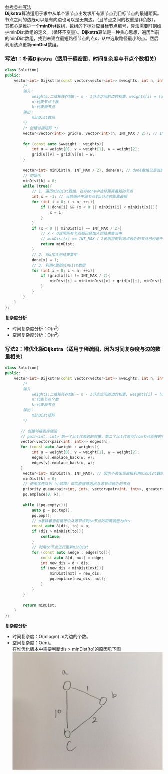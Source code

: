 [参考灵神写法](https://leetcode.cn/problems/network-delay-time/solutions/2668220/liang-chong-dijkstra-xie-fa-fu-ti-dan-py-ooe8/)  
**Dijkstra**算法适用于求中从单个源节点出发求所有源节点到目标节点的最短距离。节点之间的边既可以是有向边也可以是无向边。（且节点之间的权重是非负数）。  
其核心是维护一个**minDist**数组，数组的下标对应目标节点编号，算法需要时刻维护minDist数组的定义。（循环不变量）。**Dijkstra**算法是一种贪心思想，遍历当前的minDist数组，找到未建立最短路径节点的点s，从中选取路径最小的点。然后利用该点更新**minDist**数组。  
### 写法1：朴素Dijkstra（适用于稠密图，时间复杂度与节点个数相关）
```cpp
class Solution{
public:
    vector<int> Dijkstra(const vector<vector<int>> &weights, int n, int k){
        /*
        输入：
            weights:二维矩阵存放0 ~ n - 1节点之间的边的权重。weights[i] = (u, v, w)
            n:代表节点个数
            k:代表源节点
        输出：
            minDist数组
        */
        /* 创建邻接矩阵 */
        vector<vector<int>> grid(n, vector<int>(n, INT_MAX / 2)); // INT_MAX / 2是防止溢出

        for (const auto &wweight : weights){
            int u = weight[0], v = weight[1], w = weight[2];
            grid[u][v] = grid[v][u] = w;
        }

        vector<int> minDist(n, INT_MAX / 2), done(n); // done数组记录当前节点是否已经加入结果中
        // 初始化
        minDist[k] = 0;
        while (true){
            // 1. 遍历minDist数组，在非done中选择距离最短的节点
            int x = -1; // 当前循环中源节点到x节点的距离最短
            for (int i = 0; i < n; ++i){
                if (!done[i] && (x < 0 || minDist[i] < minDist[x])){
                    x = i;
                }
            }
            if (x < 0 || minDist[x] == INT_MAX / 2){
                // x < 0说明所有节点都已经加入到结果集当中
                // minDist[x] == INT_MAX / 2说明目前到源点最近的节点已经是不可达的了，可以直接结束循环。
                return minDist;
            }
            // 2. 将x加入到结果集中
            done[x] = 1;
            // 3. 利用x更新minDist数组
            for (int i = 0; i < n; ++i){
                if (grid[x][i] != INT_MAX / 2){
                    minDist[i] = min(minDist[x] + grid[x][i], minDist[i]);
                }
            }
        }
    }
};
```
**复杂度分析**
- 时间复杂度分析：O(n<sup>2</sup>)
- 空间复杂度分析：O(n<sup>2</sup>)
### 写法2：堆优化版Dijkstra（适用于稀疏图，因为时间复杂度与边的数量相关）
```cpp
class Solution{
public:
    vector<int> Dijkstra(const vector<vector<int>> &weights, int n, int k){
        /*
        输入
            weights:二维矩阵存放0 ~ n - 1节点之间的边的权重, weights[i] = (u, v, w);
            n:代表节点个数
            k:代表源节点
        输出：
            minDist矩阵
        */

       // 创建邻接表存储边
       // pair<int, int> 第一个int代表边的权重，第二个int代表与from节点连接的to节点
       vector<vector<pair<int, int>>> edges(n);
       for (const auto &weight : weights){
            int u = weight[0], v = weight[1], w = weight[2];
            edges[u].emplace_back(w, v);
            edges[v].emplace_back(u, w);
       }
        vector<int> minDist(n, INT_MAX); // 因为不会出现直接利用minDist数组中元素进行相加的情况所以可以直接初始化为INT_MAX
        minDist[k] = 0;
        // 使用优先队列（小顶堆）每次直接筛选出与源节点最近的节点
        priority_queue<pair<int, int>, vector<pair<int, int>>, greater<pair<int, int>>> pq;
        pq.emplace(0, k);

        while (!pq.empty()){
            auto p = pq.top();
            pq.pop();
            // p意味着当前循环中从源节点到to节点的距离最短为dis
            const auto &[dis, to] = p;
            if (dis > minDist[to]){
                continue;
            }
            // 利用to节点进行更新minDist
            for (const auto &edge : edges[to]){
                const auto &[d, nxt] = edge;
                int new_dis = d + dis;
                if (new_dis < minDist[nxt]){
                    minDist[nxt] = new_dis;
                    pq.emplace(new_dis, nxt);
                }
            }
        }

        return minDist;
    }
};
```
**复杂度分析**
- 时间复杂度：O(mlogm) m为边的个数。
- 空间复杂度：O(m)。  
在堆优化版本中需要判断dis > minDist[to]的原因见下图  
![](./pics/dijkstra.jpg)